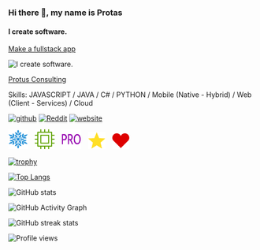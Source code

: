 ### Hi there 👋, my name is Protas
#### I create software.

[Make a fullstack app](https://pro-type-express-gen.web.app/)  

![I create software.](https://res.cloudinary.com/dreamnerd/image/upload/v1635864807/media/losxp1wfia2yldftdgny.png)

[Protus Consulting](https://protusconsulting.tech)  


Skills: JAVASCRIPT / JAVA / C# / PYTHON / Mobile (Native - Hybrid) / Web (Client - Services) / Cloud


[<img src='https://cdn.jsdelivr.net/npm/simple-icons@3.0.1/icons/github.svg' alt='github' height='40'>](https://github.com/OdidaProtas)     [<img src='https://cdn.jsdelivr.net/npm/simple-icons@3.0.1/icons/reddit.svg' alt='Reddit' height='40'>](https://www.reddit.com/user/NailExcellent8361)  [<img src='https://cdn.jsdelivr.net/npm/simple-icons@3.0.1/icons/icloud.svg' alt='website' height='40'>](protusconsulting.tech)  

<a href='https://archiveprogram.github.com/'><img src='https://raw.githubusercontent.com/acervenky/animated-github-badges/master/assets/acbadge.gif' width='40' height='40'></a> <a href='https://docs.github.com/en/developers'><img src='https://raw.githubusercontent.com/acervenky/animated-github-badges/master/assets/devbadge.gif' width='40' height='40'></a> <a href='https://github.com/pricing'><img src='https://raw.githubusercontent.com/acervenky/animated-github-badges/master/assets/pro.gif' width='40' height='40'></a> <a href='https://stars.github.com/'><img src='https://raw.githubusercontent.com/acervenky/animated-github-badges/master/assets/starbadge.gif' width='35' height='35'></a> <a href='https://docs.github.com/en/github/supporting-the-open-source-community-with-github-sponsors'><img src='https://raw.githubusercontent.com/acervenky/animated-github-badges/master/assets/sponsorbadge.gif' width='35' height='35'></a> 

[![trophy](https://github-profile-trophy.vercel.app/?username=OdidaProtas)](https://github.com/ryo-ma/github-profile-trophy)

[![Top Langs](https://github-readme-stats.vercel.app/api/top-langs/?username=OdidaProtas)](https://github.com/anuraghazra/github-readme-stats)

![GitHub stats](https://github-readme-stats.vercel.app/api?username=OdidaProtas&show_icons=true)  

![GitHub Activity Graph](https://activity-graph.herokuapp.com/graph?username=OdidaProtas)  


![GitHub streak stats](https://github-readme-streak-stats.herokuapp.com/?user=OdidaProtas)  

![Profile views](https://gpvc.arturio.dev/OdidaProtas)  
